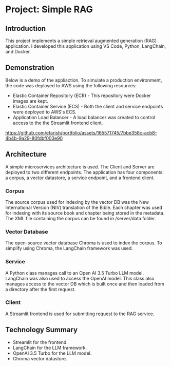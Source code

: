 # Project:  Simple RAG

## Introduction

This project implements a simple retrieval augmented generation (RAG) application. I developed this application using VS Code, Python, LangChain, and Docker. 

## Demonstration

Below is a demo of the appliaction. To simulate a production environment, the code was deployed to AWS using the following resources: 

- Elastic Container Repository (ECR) - This repository were Docker images are kept.
- Elastic Container Service (ECS) - Both the client and service endpoints were deployed to AWS's ECS.
- Application Load Balancer - A load balancer was created to control access to the the Streamlit frontend client.   

https://github.com/efarish/portfolio/assets/165571745/7bbe358c-acb8-4b4b-9a29-80fdbf003e90

## Architecture

A simple microservices architecture is used. The Client and Server are deployed to two different endpoints. The application has four components: a corpus, a vector datastore, a service endpoint, and a frontend client. 

### Corpus

The source corpus used for indexing by the vector DB was the New International Version (NIV) translation of the Bible. Each chapter was used for indexing with its source book and chapter being stored in the metadata. The XML file containing the corpus can be found in /server/data folder.

### Vector Database

The open-source vector database Chroma is used to index the corpus. To simplify using Chroma, the LangChain framework was used.

### Service

A Python class manages call to an Open AI 3.5 Turbo LLM model. LangChain was also used to access the OpenAI model. This class also manages access to the vector DB which is built once and then loaded from a directory after the first request. 

### Client

A Streamlit frontend is used for submitting request to the RAG service. 

## Technology Summary


- Streamlit for the frontend. 
- LangChain for the LLM framework.
- OpenAI 3.5 Turbo for the LLM model.
- Chroma vector datastore.





